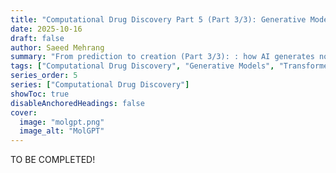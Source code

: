 ```yaml
---
title: "Computational Drug Discovery Part 5 (Part 3/3): Generative Models for De Novo Drug Design - Transformers"
date: 2025-10-16
draft: false
author: Saeed Mehrang
summary: "From prediction to creation (Part 3/3): : how AI generates novel drug molecules optimized for multiple objectives using autoregressive transformer architectures."
tags: ["Computational Drug Discovery", "Generative Models", "Transformers", "Molecular Generation", "Deep Learning"]
series_order: 5
series: ["Computational Drug Discovery"]
showToc: true
disableAnchoredHeadings: false
cover:
  image: "molgpt.png"
  image_alt: "MolGPT"
---
```



TO BE COMPLETED!